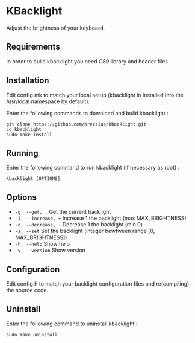 # KBacklight

Adjust the brightness of your keyboard.

## Requirements

In order to build kbacklight you need C89 library and header files.

## Installation

Edit config.mk to match your local setup (kbacklight in installed into the /usr/local namespace by default).

Enter the following commands to download and build kbacklight :

```
git clone https://github.com/brezzius/kbacklight.git
cd kbacklight
sudo make install
```

## Running

Enter the following command to run kbacklight (if necessary as root) :

`kbacklight [OPTIONS]`

## Options

* `-g, --get, .` Get the current backlight
* `-i, --increase, +` Increase 1 the backlight (max MAX_BRIGHTNESS)
* `-d, --decrease, -` Decrease 1 the backlight (min 0)
* `-s, --set` Set the backlight (integer bewtween range [0, MAX_BRIGHTNESS])
* `-h, --help` Show help
* `-v, --version` Show version

## Configuration

Edit config.h to match your backlight configuration files and re(compiling) the source code.

## Uninstall

Enter the following command to uninstall kbacklight :

`sudo make uninstall`
